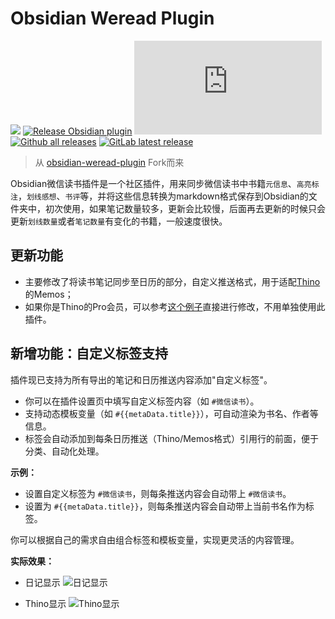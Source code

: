 # Obsidian Weread Plugin

[![](https://github.com/zhaohongxuan/obsidian-weread-plugin/actions/workflows/CI.yml/badge.svg)](https://github.com/zhaohongxuan/obsidian-weread-plugin/actions/workflows/CI.yml)
[![Release Obsidian plugin](https://github.com/zhaohongxuan/obsidian-weread-plugin/actions/workflows/release.yml/badge.svg)](https://github.com/zhaohongxuan/obsidian-weread-plugin/actions/workflows/release.yml)
[![GitHub license](https://badgen.net/github/license/Naereen/Strapdown.js)](https://github.com/zhaohongxuan/obsidian-weread-plugin/blob/main/LICENSE)
[![Github all releases](https://img.shields.io/github/downloads/zhaohongxuan/obsidian-weread-plugin/total.svg)](https://GitHub.com/zhaohongxuan/obsidian-weread-plugin/releases/)
[![GitLab latest release](https://badgen.net/github/release/zhaohongxuan/obsidian-weread-plugin/)](https://github.com/zhaohongxuan/obsidian-weread-plugin/releases)

> 从 [obsidian-weread-plugin](https://github.com/zhaohongxuan/obsidian-weread-plugin) Fork而来



Obsidian微信读书插件是一个社区插件，用来同步微信读书中书籍`元信息`、`高亮标注`，`划线感想`、`书评`等，并将这些信息转换为markdown格式保存到Obsidian的文件夹中，初次使用，如果笔记数量较多，更新会比较慢，后面再去更新的时候只会更新`划线数量`或者`笔记数量`有变化的书籍，一般速度很快。

## 更新功能
- 主要修改了将读书笔记同步至日历的部分，自定义推送格式，用于适配[Thino](https://pkmer.cn/products/thino/)的Memos；
- 如果你是Thino的Pro会员，可以参考[这个例子](https://github.com/Quorafind/Obsidian-Thino/discussions/532)直接进行修改，不用单独使用此插件。

## 新增功能：自定义标签支持

插件现已支持为所有导出的笔记和日历推送内容添加"自定义标签"。

- 你可以在插件设置页中填写自定义标签内容（如 `#微信读书`）。
- 支持动态模板变量（如 `#{{metaData.title}}`），可自动渲染为书名、作者等信息。
- 标签会自动添加到每条日历推送（Thino/Memos格式）引用行的前面，便于分类、自动化处理。

**示例：**

- 设置自定义标签为 `#微信读书`，则每条推送内容会自动带上 `#微信读书`。
- 设置为 `#{{metaData.title}}`，则每条推送内容会自动带上当前书名作为标签。

你可以根据自己的需求自由组合标签和模板变量，实现更灵活的内容管理。

**实际效果：**
- 日记显示
![日记显示](https://pics.shineee.site/2025/06/a2b5a2e0e7186a883ff87a08df913e6e.png)

- Thino显示
![Thino显示](https://pics.shineee.site/2025/06/4a5cc6b8e50f8584bb85503eb23baf71.png)